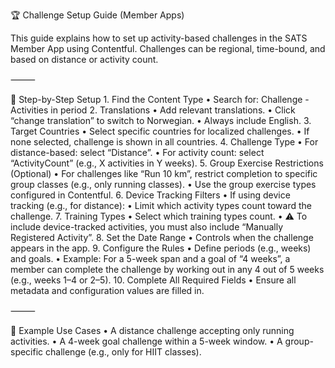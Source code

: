 🏆 Challenge Setup Guide (Member Apps)

This guide explains how to set up activity-based challenges in the SATS Member App using Contentful. Challenges can be regional, time-bound, and based on distance or activity count.

⸻

🔧 Step-by-Step Setup
	1.	Find the Content Type
	•	Search for: Challenge - Activities in period
	2.	Translations
	•	Add relevant translations.
	•	Click “change translation” to switch to Norwegian.
	•	Always include English.
	3.	Target Countries
	•	Select specific countries for localized challenges.
	•	If none selected, challenge is shown in all countries.
	4.	Challenge Type
	•	For distance-based: select “Distance”.
	•	For activity count: select “ActivityCount” (e.g., X activities in Y weeks).
	5.	Group Exercise Restrictions (Optional)
	•	For challenges like “Run 10 km”, restrict completion to specific group classes (e.g., only running classes).
	•	Use the group exercise types configured in Contentful.
	6.	Device Tracking Filters
	•	If using device tracking (e.g., for distance):
	•	Limit which activity types count toward the challenge.
	7.	Training Types
	•	Select which training types count.
	•	⚠️ To include device-tracked activities, you must also include “Manually Registered Activity”.
	8.	Set the Date Range
	•	Controls when the challenge appears in the app.
	9.	Configure the Rules
	•	Define periods (e.g., weeks) and goals.
	•	Example: For a 5-week span and a goal of “4 weeks”, a member can complete the challenge by working out in any 4 out of 5 weeks (e.g., weeks 1–4 or 2–5).
	10.	Complete All Required Fields
	•	Ensure all metadata and configuration values are filled in.

⸻

🧩 Example Use Cases
	•	A distance challenge accepting only running activities.
	•	A 4-week goal challenge within a 5-week window.
	•	A group-specific challenge (e.g., only for HIIT classes).